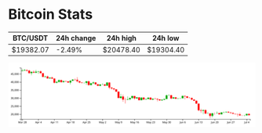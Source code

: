 # Bitcoin Stats

BTC/USDT|24h change|24h high|24h low|
|---|---|---|---|
|$19382.07|-2.49%|$20478.40|$19304.40|

<img src="./chart.svg">
